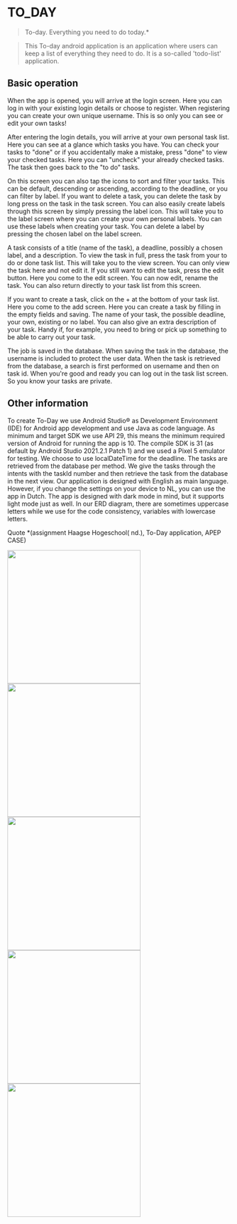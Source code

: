 #    TO_DAY    

>To-day. Everything you need to do today.*

>This To-day android application is an application where users can keep a list of everything they need to do. It is a
>so-called 'todo-list' application.

## Basic operation

When the app is opened, you will arrive at the login screen. Here you can log in with your existing login details or choose to register. When registering you can create your own unique username. This is so only you can see or edit your own tasks!

After entering the login details, you will arrive at your own personal task list. Here you can see at a glance which tasks you have. You can check your tasks to "done" or if you accidentally make a mistake, press "done" to view your checked tasks. Here you can "uncheck" your already checked tasks. The task then goes back to the "to do" tasks.

On this screen you can also tap the icons to sort and filter your tasks. This can be default, descending or ascending, according to the deadline, or you can filter by label. If you want to delete a task, you can delete the task by long press on the task in the task screen.
You can also easily create labels through this screen by simply pressing the label icon. This will take you to the label screen where you can create your own personal labels. You can use these labels when creating your task. You can delete a label by pressing the chosen label on the label screen.

A task consists of a title (name of the task), a deadline, possibly a chosen label, and a description. To view the task in full, press the task from your to do or done task list. This will take you to the view screen. You can only view the task here and not edit it. If you still want to edit the task, press the edit button. Here you come to the edit screen. You can now edit, rename the task. You can also return directly to your task list from this screen. 

If you want to create a task, click on the + at the bottom of your task list. Here you come to the add screen. Here you can create a task by filling in the empty fields and saving. The name of your task, the possible deadline, your own, existing or no label. You can also give an extra description of your task. Handy if, for example, you need to bring or pick up something to be able to carry out your task.

The job is saved in the database. When saving the task in the database, the username is included to protect the user data.
When the task is retrieved from the database, a search is first performed on username and then on task id.
When you're good and ready you can log out in the task list screen. So you know your tasks are private.

## Other information 

To create To-Day we use Android Studio® as Development Environment (IDE) for Android app development and use Java as code language. As minimum and target SDK we use API 29, this means the minimum required version of Android for running the app is 10. The compile SDK is 31 (as default by Android Studio 2021.2.1 Patch 1) and we used a Pixel 5 emulator for testing.
We choose to use localDateTime for the deadline. The tasks are retrieved from the database per method. We give the tasks through the intents with the taskId number and then retrieve the task from the database in the next view. Our application is designed with English as main language. However, if you change the settings on your device to NL, you can use the app in Dutch.
The app is designed with dark mode in mind, but it supports light mode just as well.
In our ERD diagram, there are sometimes uppercase letters while we use for the code consistency, variables with lowercase letters.


Quote *(assignment Haagse Hogeschool( nd.), To-Day application, APEP CASE)

<img src="Screenshots/1-login.png" width ="300">

<img src="Screenshots/2-TaskList.png" width ="300">

<img src="Screenshots/4-Labels.png" width ="300">

<img src="Screenshots/5-ViewTask.png" width ="300">

<img src="Screenshots/7-DatePicker.png" width ="300">
